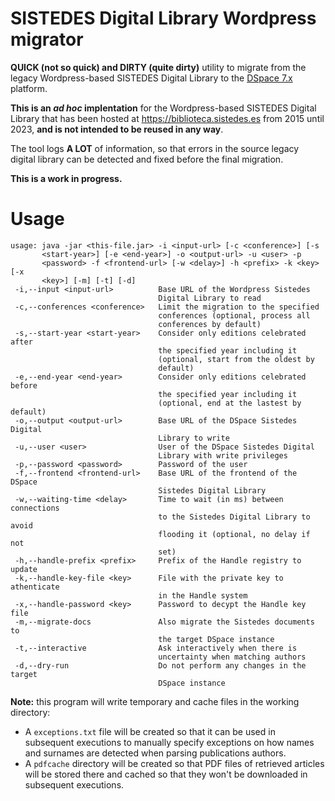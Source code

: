 # SISTEDES Digital Library Wordpress migrator

**QUICK (not so quick) and DIRTY (quite dirty)** utility to migrate from the legacy Wordpress-based SISTEDES Digital Library to the [DSpace 7.x](https://dspace.lyrasis.org/) platform.

**This is an _ad hoc_ implentation** for the Wordpress-based SISTEDES Digital Library that has been hosted at https://biblioteca.sistedes.es from 2015 until 2023, **and is not intended to be reused in any way**.

The tool logs **A LOT** of information, so that errors in the source legacy digital library can be detected and fixed before the final migration.

**This is a work in progress.**

# Usage

```
usage: java -jar <this-file.jar> -i <input-url> [-c <conference>] [-s
       <start-year>] [-e <end-year>] -o <output-url> -u <user> -p
       <password> -f <frontend-url> [-w <delay>] -h <prefix> -k <key> [-x
       <key>] [-m] [-t] [-d]
 -i,--input <input-url>          Base URL of the Wordpress Sistedes
                                 Digital Library to read
 -c,--conferences <conference>   Limit the migration to the specified
                                 conferences (optional, process all
                                 conferences by default)
 -s,--start-year <start-year>    Consider only editions celebrated after
                                 the specified year including it
                                 (optional, start from the oldest by
                                 default)
 -e,--end-year <end-year>        Consider only editions celebrated before
                                 the specified year including it
                                 (optional, end at the lastest by default)
 -o,--output <output-url>        Base URL of the DSpace Sistedes Digital
                                 Library to write
 -u,--user <user>                User of the DSpace Sistedes Digital
                                 Library with write privileges
 -p,--password <password>        Password of the user
 -f,--frontend <frontend-url>    Base URL of the frontend of the DSpace
                                 Sistedes Digital Library
 -w,--waiting-time <delay>       Time to wait (in ms) between connections
                                 to the Sistedes Digital Library to avoid
                                 flooding it (optional, no delay if not
                                 set)
 -h,--handle-prefix <prefix>     Prefix of the Handle registry to update
 -k,--handle-key-file <key>      File with the private key to athenticate
                                 in the Handle system
 -x,--handle-password <key>      Password to decypt the Handle key file
 -m,--migrate-docs               Also migrate the Sistedes documents to
                                 the target DSpace instance
 -t,--interactive                Ask interactively when there is
                                 uncertainty when matching authors
 -d,--dry-run                    Do not perform any changes in the target
                                 DSpace instance
```

**Note:** this program will write temporary and cache files in the working directory:

* A `exceptions.txt` file will be created so that it can be used in subsequent executions to manually specify exceptions on how names and surnames are detected when parsing publications authors.
* A `pdfcache` directory will be created so that PDF files of retrieved articles will be stored there and cached so that they won't be downloaded in subsequent executions.